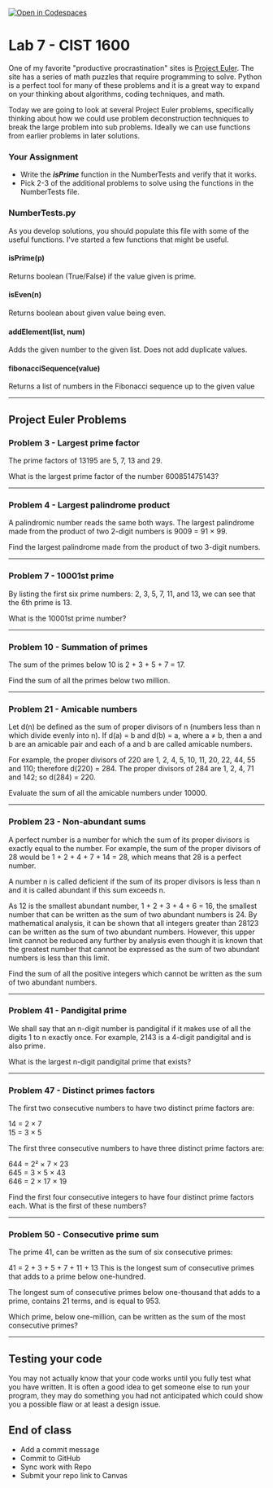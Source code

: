 [![Open in Codespaces](https://classroom.github.com/assets/launch-codespace-2972f46106e565e64193e422d61a12cf1da4916b45550586e14ef0a7c637dd04.svg)](https://classroom.github.com/open-in-codespaces?assignment_repo_id=18549541)
# Lab 7 - CIST 1600

One of my favorite "productive procrastination"  sites is [Project Euler](https://projecteuler.net/archives). The site has a series of math puzzles that require programming to solve. Python is a perfect tool for many of these problems and it is a great way to expand on your thinking about algorithms, coding techniques, and math.

Today we are going to look at several Project Euler problems, specifically thinking about how we could use problem deconstruction techniques to break the large problem into sub problems. Ideally we can use functions from earlier problems in later solutions.

### Your Assignment
- Write the ***isPrime*** function in the NumberTests and verify that it works.
- Pick 2-3 of the additional problems to solve using the functions in the NumberTests file.

### NumberTests.py
As you develop solutions, you should populate this file with some of the useful functions. I've started a few functions that might be useful.

#### isPrime(p)
Returns boolean (True/False) if the value given is prime.

#### isEven(n)
Returns boolean about given value being even.

#### addElement(list, num)
Adds the given number to the given list. Does not add duplicate values.

#### fibonacciSequence(value)
Returns a list of numbers in the Fibonacci sequence up to the given value

---
## Project Euler Problems
### Problem 3 - Largest prime factor
The prime factors of 13195 are 5, 7, 13 and 29.

What is the largest prime factor of the number 600851475143?

---
### Problem 4 - Largest palindrome product
A palindromic number reads the same both ways. The largest palindrome made from the product of two 2-digit numbers is 9009 = 91 × 99.

Find the largest palindrome made from the product of two 3-digit numbers.

---
### Problem 7 - 10001st prime
By listing the first six prime numbers: 2, 3, 5, 7, 11, and 13, we can see that the 6th prime is 13.

What is the 10001st prime number?

---
### Problem 10 - Summation of primes
The sum of the primes below 10 is 2 + 3 + 5 + 7 = 17.

Find the sum of all the primes below two million.

---
### Problem 21 - Amicable numbers
Let d(n) be defined as the sum of proper divisors of n (numbers less than n which divide evenly into n).
If d(a) = b and d(b) = a, where a ≠ b, then a and b are an amicable pair and each of a and b are called amicable numbers.

For example, the proper divisors of 220 are 1, 2, 4, 5, 10, 11, 20, 22, 44, 55 and 110; therefore d(220) = 284. The proper divisors of 284 are 1, 2, 4, 71 and 142; so d(284) = 220.

Evaluate the sum of all the amicable numbers under 10000.

---
### Problem 23 - Non-abundant sums
A perfect number is a number for which the sum of its proper divisors is exactly equal to the number. For example, the sum of the proper divisors of 28 would be 1 + 2 + 4 + 7 + 14 = 28, which means that 28 is a perfect number.

A number n is called deficient if the sum of its proper divisors is less than n and it is called abundant if this sum exceeds n.

As 12 is the smallest abundant number, 1 + 2 + 3 + 4 + 6 = 16, the smallest number that can be written as the sum of two abundant numbers is 24. By mathematical analysis, it can be shown that all integers greater than 28123 can be written as the sum of two abundant numbers. However, this upper limit cannot be reduced any further by analysis even though it is known that the greatest number that cannot be expressed as the sum of two abundant numbers is less than this limit.

Find the sum of all the positive integers which cannot be written as the sum of two abundant numbers.

---
### Problem 41 - Pandigital prime
We shall say that an n-digit number is pandigital if it makes use of all the digits 1 to n exactly once. For example, 2143 is a 4-digit pandigital and is also prime.

What is the largest n-digit pandigital prime that exists?

---
### Problem 47 - Distinct primes factors
The first two consecutive numbers to have two distinct prime factors are:

14 = 2 × 7  
15 = 3 × 5

The first three consecutive numbers to have three distinct prime factors are:

644 = 2² × 7 × 23  
645 = 3 × 5 × 43  
646 = 2 × 17 × 19  

Find the first four consecutive integers to have four distinct prime factors each. What is the first of these numbers?

---
### Problem 50 - Consecutive prime sum
The prime 41, can be written as the sum of six consecutive primes:

41 = 2 + 3 + 5 + 7 + 11 + 13
This is the longest sum of consecutive primes that adds to a prime below one-hundred.

The longest sum of consecutive primes below one-thousand that adds to a prime, contains 21 terms, and is equal to 953.

Which prime, below one-million, can be written as the sum of the most consecutive primes?

---
## Testing your code
You may not actually know that your code works until you fully test what you have written. It is often a good idea to get someone else to run your program, they may do something you had not anticipated which could show you a possible flaw or at least a design issue.

## End of class
- Add a commit message
- Commit to GitHub
- Sync work with Repo
- Submit your repo link to Canvas
